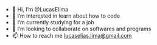 - 👋 Hi, I’m @LucasElima
- 👀 I’m interested in learn about how to code
- 🌱 I’m currently studying for a job
- 💞️ I’m looking to collaborate on softwares and programs
- 📫 How to reach me lucaselias.lima@gmail.com

<!---
LucasElima/LucasElima is a ✨ special ✨ repository because its `README.md` (this file) appears on your GitHub profile.
You can click the Preview link to take a look at your changes.
--->
